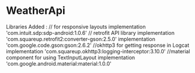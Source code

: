 # WeatherApi

Libraries Added :
    // for responsive layouts
    implementation 'com.intuit.sdp:sdp-android:1.0.6'
    // retrofit API library
    implementation 'com.squareup.retrofit2:converter-gson:2.5.0'
    implementation 'com.google.code.gson:gson:2.6.2'
    //okhttp3 for getting response in Logcat
    implementation 'com.squareup.okhttp3:logging-interceptor:3.10.0'
    //material component for using TextInputLayout
    implementation 'com.google.android.material:material:1.0.0'
